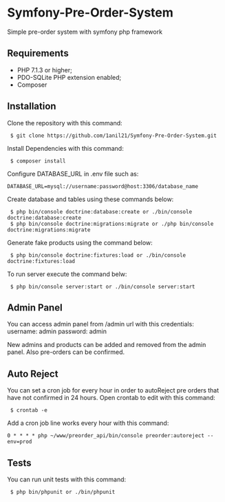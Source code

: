 # Symfony-Pre-Order-System
Simple pre-order system with symfony php framework

## Requirements
* PHP 7.1.3 or higher;
* PDO-SQLite PHP extension enabled;
* Composer

## Installation

Clone the repository with this command:
```
 $ git clone https://github.com/1anil21/Symfony-Pre-Order-System.git
```
Install Dependencies with this command:
```
 $ composer install
```
Configure DATABASE_URL in .env file such as:
```
DATABASE_URL=mysql://username:password@host:3306/database_name
```
Create database and tables using these commands below:
```
 $ php bin/console doctrine:database:create or ./bin/console doctrine:database:create
 $ php bin/console doctrine:migrations:migrate or ./php bin/console doctrine:migrations:migrate
```

Generate fake products using the command below:
```
 $ php bin/console doctrine:fixtures:load or ./bin/console doctrine:fixtures:load
```

To run server execute the command belw:
```
 $ php bin/console server:start or ./bin/console server:start
```

## Admin Panel

You can access admin panel from /admin url with this credentials:
username: admin
password: admin

New admins and products can be added and removed from the admin panel. Also pre-orders can be confirmed.

## Auto Reject

You can set a cron job for every hour in order to autoReject pre orders that have not confirmed in 24 hours.
Open crontab to edit with this command:
```
 $ crontab -e
```

Add a cron job line works every hour with this command:
```
0 * * * * php ~/www/preorder_api/bin/console preorder:autoreject --env=prod
```

## Tests

You can run unit tests with this command:
```
 $ php bin/phpunit or ./bin/phpunit
```
